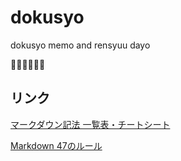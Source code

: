 # dokusyo
dokusyo memo and rensyuu dayo

:book::book::book::book::book::pencil:
## リンク
[マークダウン記法 一覧表・チートシート](https://qiita.com/kamorits/items/6f342da395ad57468ae3)

[Markdown 47のルール](https://qiita.com/antk/items/e11cac45f9da343e7bf0)
